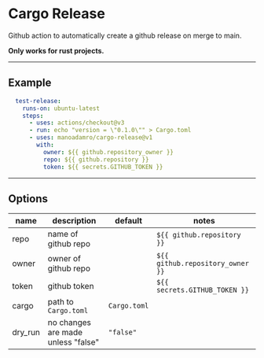 # Cargo Release

Github action to automatically create a github release on merge to main.

__Only works for rust projects.__

---

## Example

```yaml
  test-release:
    runs-on: ubuntu-latest
    steps:
      - uses: actions/checkout@v3
      - run: echo "version = \"0.1.0\"" > Cargo.toml
      - uses: manoadamro/cargo-release@v1
        with:
          owner: ${{ github.repository_owner }}
          repo: ${{ github.repository }}
          token: ${{ secrets.GITHUB_TOKEN }}
```

---

## Options

| name    | description                        | default      | notes                            |
|---------|------------------------------------|--------------|----------------------------------|
| repo    | name of github repo                |              | `${{ github.repository }}`       |
| owner   | owner of github repo               |              | `${{ github.repository_owner }}` |
| token   | github token                       |              | `${{ secrets.GITHUB_TOKEN }}`    |
| cargo   | path to `Cargo.toml`               | `Cargo.toml` |                                  |
| dry_run | no changes are made unless "false" | `"false"`    |                                  |
